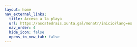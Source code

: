 ```yaml
---
layout: home
nav_external_links:
  title: Acceso a la playa
  url: https://ascatedrais.xunta.gal/monatr/inicio?lang=es
  nav_order: 4
  hide_icon: false
  opens_in_new_tab: false
---
```

